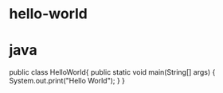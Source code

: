 # hello-world
# java

public class HelloWorld{
	public static void main(String[] args) {
				System.out.print("Hello World");
	}
}

